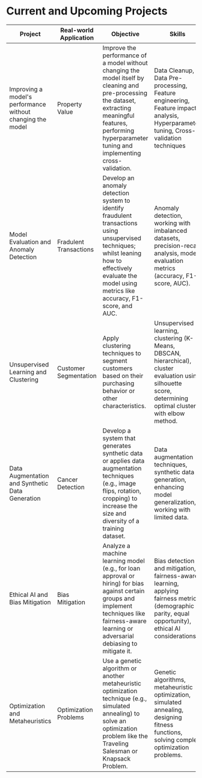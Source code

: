 # Current and Upcoming Projects

|Project|Real-world Application|Objective|Skills|Status|
|---|---|---|---|---|
|Improving a model's performance without changing the model|Property Value|Improve the performance of a model without changing the model itself by cleaning and pre-processing the dataset, extracting meaningful features, performing hyperparameter tuning and implementing cross-validation.|Data Cleanup, Data Pre-processing, Feature engineering, Feature impact analysis, Hyperparameter tuning,  Cross-validation techniques|Released(https://projects.warwick.ai/Basic_Skills/Project1.html)|
|Model Evaluation and Anomaly Detection|Fradulent Transactions|Develop an anomaly detection system to identify fraudulent transactions using unsupervised techniques; whilst leaning how to effectively evaluate the model using metrics like accuracy, F1-score, and AUC.|Anomaly detection, working with imbalanced datasets, precision-recall analysis, model evaluation metrics (accuracy, F1-score, AUC).|TBD|
|Unsupervised Learning and Clustering|Customer Segmentation|Apply clustering techniques to segment customers based on their purchasing behavior or other characteristics.|Unsupervised learning, clustering (K-Means, DBSCAN, hierarchical), cluster evaluation using silhouette score, determining optimal clusters with elbow method.|TBD|
|Data Augmentation and Synthetic Data Generation|Cancer Detection|Develop a system that generates synthetic data or applies data augmentation techniques (e.g., image flips, rotation, cropping) to increase the size and diversity of a training dataset.|Data augmentation techniques, synthetic data generation, enhancing model generalization, working with limited data.|TBD|
|Ethical AI and Bias Mitigation|Bias Mitigation|Analyze a machine learning model (e.g., for loan approval or hiring) for bias against certain groups and implement techniques like fairness-aware learning or adversarial debiasing to mitigate it.|Bias detection and mitigation, fairness-aware learning, applying fairness metrics (demographic parity, equal opportunity), ethical AI considerations.|TBD|
|Optimization and Metaheuristics|Optimization Problems|Use a genetic algorithm or another metaheuristic optimization technique (e.g., simulated annealing) to solve an optimization problem like the Traveling Salesman or Knapsack Problem.|Genetic algorithms, metaheuristic optimization, simulated annealing, designing fitness functions, solving complex optimization problems.|TBD|
